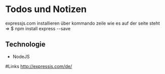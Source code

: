 # Todos und Notizen  
expressjs.com installieren über kommando zeile wie es auf der seite steht => $ npm install express --save



## Technologie  
* NodeJS


#Links
http://expressjs.com/de/
